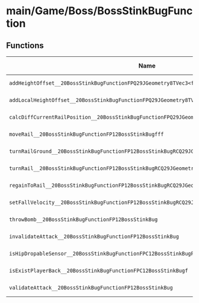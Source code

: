 # main/Game/Boss/BossStinkBugFunction

## Functions

| Name | Address | Match % |
|------|---------|---------|
| `addHeightOffset__20BossStinkBugFunctionFPQ29JGeometry8TVec3<f>PC12BossStinkBugf` | `0x80042938` | :x: (0.0%) |
| `addLocalHeightOffset__20BossStinkBugFunctionFPQ29JGeometry8TVec3<f>P12BossStinkBugf` | `0x800429C8` | :x: (0.0%) |
| `calcDiffCurrentRailPosition__20BossStinkBugFunctionFPQ29JGeometry8TVec3<f>P12BossStinkBugff` | `0x80042A48` | :x: (0.0%) |
| `moveRail__20BossStinkBugFunctionFP12BossStinkBugfff` | `0x80042AE4` | :x: (0.0%) |
| `turnRailGround__20BossStinkBugFunctionFP12BossStinkBugRCQ29JGeometry8TVec3<f>fb` | `0x80042B94` | :x: (0.0%) |
| `turnRail__20BossStinkBugFunctionFP12BossStinkBugRCQ29JGeometry8TVec3<f>fffffb` | `0x80042C4C` | :x: (0.0%) |
| `regainToRail__20BossStinkBugFunctionFP12BossStinkBugRCQ29JGeometry8TVec3<f>ffff` | `0x80042E48` | :x: (0.0%) |
| `setFallVelocity__20BossStinkBugFunctionFP12BossStinkBugRCQ29JGeometry8TVec3<f>fff` | `0x80042F74` | :x: (0.0%) |
| `throwBomb__20BossStinkBugFunctionFP12BossStinkBug` | `0x80043058` | :x: (0.0%) |
| `invalidateAttack__20BossStinkBugFunctionFP12BossStinkBug` | `0x80043064` | :x: (0.0%) |
| `isHipDropableSensor__20BossStinkBugFunctionFPC12BossStinkBugPC9HitSensor` | `0x800430A8` | :x: (0.0%) |
| `isExistPlayerBack__20BossStinkBugFunctionFPC12BossStinkBugf` | `0x800430AC` | :x: (0.0%) |
| `validateAttack__20BossStinkBugFunctionFP12BossStinkBug` | `0x80043108` | :x: (0.0%) |